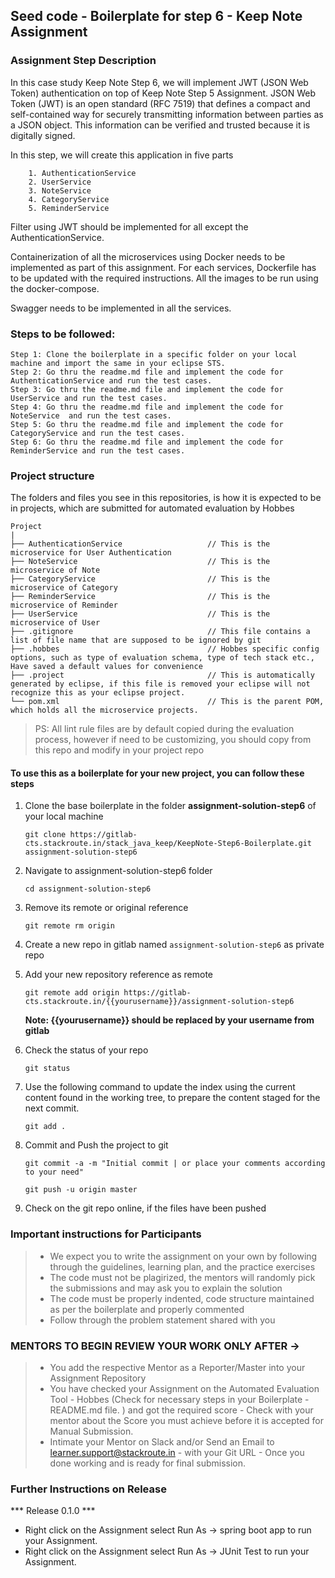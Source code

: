 ## Seed code - Boilerplate for step 6 - Keep Note Assignment

### Assignment Step Description

In this case study Keep Note Step 6, we will implement JWT (JSON Web Token) authentication on top of Keep Note Step 5 Assignment. JSON Web Token (JWT) is an open standard (RFC 7519) that 
defines a compact and self-contained way for securely transmitting information between parties as a JSON object. This information can be verified and trusted because it is
digitally signed.

In this step, we will create this application in five parts 
    
        1. AuthenticationService
        2. UserService
        3. NoteService
        4. CategoryService
        5. ReminderService

Filter using JWT should be implemented for all except the AuthenticationService. 

Containerization of all the microservices using Docker needs to be implemented as part of this assignment. For each services, Dockerfile has to be updated with the required instructions.
All the images to be run using the docker-compose.

Swagger needs to be implemented in all the services.

### Steps to be followed:

    Step 1: Clone the boilerplate in a specific folder on your local machine and import the same in your eclipse STS.
    Step 2: Go thru the readme.md file and implement the code for AuthenticationService and run the test cases.
    Step 3: Go thru the readme.md file and implement the code for UserService and run the test cases.
    Step 4: Go thru the readme.md file and implement the code for NoteService  and run the test cases.
    Step 5: Go thru the readme.md file and implement the code for CategoryService and run the test cases.
    Step 6: Go thru the readme.md file and implement the code for ReminderService and run the test cases.

### Project structure

The folders and files you see in this repositories, is how it is expected to be in projects, which are submitted for automated evaluation by Hobbes

    Project
	|
	├── AuthenticationService                   // This is the microservice for User Authentication
	├── NoteService                             // This is the microservice of Note   
	├── CategoryService                         // This is the microservice of Category   
	├── ReminderService                         // This is the microservice of Reminder   
	├── UserService                             // This is the microservice of User   
	├── .gitignore			                    // This file contains a list of file name that are supposed to be ignored by git 
	├── .hobbes   			                    // Hobbes specific config options, such as type of evaluation schema, type of tech stack etc., Have saved a default values for convenience
	├── .project			                    // This is automatically generated by eclipse, if this file is removed your eclipse will not recognize this as your eclipse project. 
	└── pom.xml 			                    // This is the parent POM, which holds all the microservice projects.

> PS: All lint rule files are by default copied during the evaluation process, however if need to be customizing, you should copy from this repo and modify in your project repo


#### To use this as a boilerplate for your new project, you can follow these steps

1. Clone the base boilerplate in the folder **assignment-solution-step6** of your local machine
     
    `git clone https://gitlab-cts.stackroute.in/stack_java_keep/KeepNote-Step6-Boilerplate.git assignment-solution-step6`

2. Navigate to assignment-solution-step6 folder

    `cd assignment-solution-step6`

3. Remove its remote or original reference

     `git remote rm origin`

4. Create a new repo in gitlab named `assignment-solution-step6` as private repo

5. Add your new repository reference as remote

     `git remote add origin https://gitlab-cts.stackroute.in/{{yourusername}}/assignment-solution-step6`

     **Note: {{yourusername}} should be replaced by your username from gitlab**

5. Check the status of your repo 
     
     `git status`

6. Use the following command to update the index using the current content found in the working tree, to prepare the content staged for the next commit.

     `git add .`
 
7. Commit and Push the project to git

     `git commit -a -m "Initial commit | or place your comments according to your need"`

     `git push -u origin master`

8. Check on the git repo online, if the files have been pushed

### Important instructions for Participants
> - We expect you to write the assignment on your own by following through the guidelines, learning plan, and the practice exercises
> - The code must not be plagirized, the mentors will randomly pick the submissions and may ask you to explain the solution
> - The code must be properly indented, code structure maintained as per the boilerplate and properly commented
> - Follow through the problem statement shared with you

### MENTORS TO BEGIN REVIEW YOUR WORK ONLY AFTER ->
> - You add the respective Mentor as a Reporter/Master into your Assignment Repository
> - You have checked your Assignment on the Automated Evaluation Tool - Hobbes (Check for necessary steps in your Boilerplate - README.md file. ) and got the required score - Check with your mentor about the Score you must achieve before it is accepted for Manual Submission.
> - Intimate your Mentor on Slack and/or Send an Email to learner.support@stackroute.in - with your Git URL - Once you done working and is ready for final submission.


### Further Instructions on Release

*** Release 0.1.0 ***

- Right click on the Assignment select Run As -> spring boot app to run your Assignment.
- Right click on the Assignment select Run As -> JUnit Test to run your Assignment.